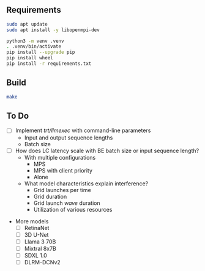 ## Requirements

```sh
sudo apt update
sudo apt install -y libopenmpi-dev
```

```sh
python3 -m venv .venv
. .venv/bin/activate
pip install --upgrade pip
pip install wheel
pip install -r requirements.txt
```

## Build

```sh
make
```

## To Do

* [ ] Implement _trt/llmexec_ with command-line parameters
  - Input and output sequence lengths
  - Batch size
* [ ] How does LC latency scale with BE batch size or input sequence length?
  - With multiple configurations
    + MPS
    + MPS with client priority
    + Alone
  - What model characteristics explain interference?
    + Grid launches per time
    + Grid duration
    + Grid launch _wave_ duration
    + Utilization of various resources
* More models
  - [ ] RetinaNet
  - [ ] 3D U-Net
  - [ ] Llama 3 70B
  - [ ] Mixtral 8x7B
  - [ ] SDXL 1.0
  - [ ] DLRM-DCNv2
